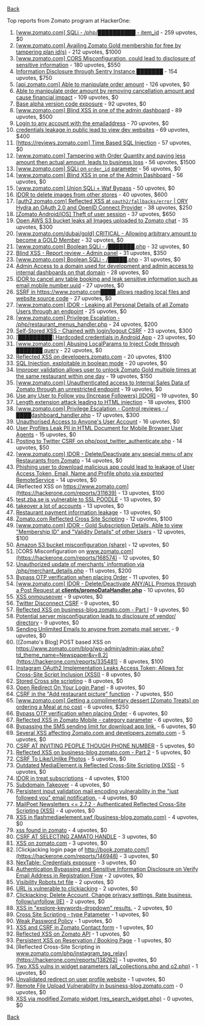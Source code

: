 [Back](../README.md)

Top reports from Zomato program at HackerOne:

1. [[www.zomato.com] SQLi - /php/██████████ - item_id](https://hackerone.com/reports/403616) - 259 upvotes, $0
2. [[www.zomato.com] Availing Zomato Gold membership for free by tampering plan id(s)](https://hackerone.com/reports/511044) - 212 upvotes, $1000
3. [[www.zomato.com] CORS Misconfiguration, could lead to disclosure of sensitive information](https://hackerone.com/reports/426165) - 180 upvotes, $550
4. [Information Disclosure through Sentry Instance ███████](https://hackerone.com/reports/697512) - 154 upvotes, $750
5. [[api.zomato.com] Able to manipulate order amount](https://hackerone.com/reports/512968) - 126 upvotes, $0
6. [Able to manipulate order amount by removing cancellation amount and cause financial impact](https://hackerone.com/reports/614523) - 109 upvotes, $0
7. [Base alpha version code exposure](https://hackerone.com/reports/167859) - 92 upvotes, $0
8. [[www.zomato.com] Blind XSS in one of the admin dashboard](https://hackerone.com/reports/461272) - 89 upvotes, $500
9. [Login to any account with the emailaddress](https://hackerone.com/reports/245408) - 70 upvotes, $0
10. [credentials leakage in public lead to view dev websites](https://hackerone.com/reports/511440) - 69 upvotes, $400
11. [[https://reviews.zomato.com] Time Based SQL Injection](https://hackerone.com/reports/300176) - 57 upvotes, $0
12. [[www.zomato.com] Tampering with Order Quantity and paying less amount then actual amount, leads to business loss](https://hackerone.com/reports/403783) - 56 upvotes, $1500
13. [[www.zomato.com] SQLi on `order_id` parameter](https://hackerone.com/reports/358669) - 56 upvotes, $0
14. [[www.zomato.com] Blind XSS in one of the Admin Dashboard](https://hackerone.com/reports/419731) - 56 upvotes, $0
15. [[www.zomato.com] Union SQLi + Waf Bypass](https://hackerone.com/reports/258582) - 50 upvotes, $0
16. [IDOR to delete images from other stores](https://hackerone.com/reports/404797) - 40 upvotes, $600
17. [[auth2.zomato.com] Reflected XSS at `oauth2/fallbacks/error` | ORY Hydra an OAuth 2.0 and OpenID Connect Provider](https://hackerone.com/reports/456333) - 38 upvotes, $250
18. [[Zomato Android/iOS] Theft of user session](https://hackerone.com/reports/328486) - 37 upvotes, $650
19. [Open AWS S3 bucket leaks all Images uploaded to Zomato chat](https://hackerone.com/reports/507097) - 35 upvotes, $300
20. [[www.zomato.com/dubai/gold] CRITICAL - Allowing arbitrary amount to become a GOLD Member](https://hackerone.com/reports/254211) - 32 upvotes, $0
21. [[www.zomato.com] Boolean SQLi - /███████.php](https://hackerone.com/reports/301257) - 32 upvotes, $0
22. [Blind XSS - Report review - Admin panel](https://hackerone.com/reports/314126) - 31 upvotes, $350
23. [[www.zomato.com] Boolean SQLi - /█████.php](https://hackerone.com/reports/297534) - 31 upvotes, $0
24. [Admin Access to a domain used for development and admin access to internal dashboards on that domain](https://hackerone.com/reports/271407) - 28 upvotes, $0
25. [IDOR to cancel any table booking and leak sensitive information such as email,mobile number,uuid](https://hackerone.com/reports/265258) - 27 upvotes, $0
26. [SSRF in https://www.zomato.com████ allows reading local files and website source code](https://hackerone.com/reports/271224) - 27 upvotes, $0
27. [[www.zomato.com] IDOR - Leaking all Personal Details of all Zomato Users through an endpoint](https://hackerone.com/reports/269937) - 25 upvotes, $0
28. [[www.zomato.com] Privilege Escalation - /php/restaurant_menus_handler.php](https://hackerone.com/reports/300454) - 24 upvotes, $200
29. [Self-Stored XSS - Chained with login/logout CSRF](https://hackerone.com/reports/632017) - 23 upvotes, $300
30. [[█████████] Hardcoded credentials in Android App](https://hackerone.com/reports/246995) - 23 upvotes, $0
31. [[www.zomato.com] Abusing LocalParams to Inject Code through ███████ query](https://hackerone.com/reports/341600) - 22 upvotes, $0
32. [Reflected XSS on developers.zomato.com](https://hackerone.com/reports/418823) - 20 upvotes, $100
33. [SQL Injection, exploitable in boolean mode](https://hackerone.com/reports/246412) - 20 upvotes, $0
34. [Improper validation allows user to unlock Zomato Gold multiple times at the same restaurant within one day](https://hackerone.com/reports/486629) - 19 upvotes, $150
35. [[www.zomato.com] Unauthenticated access to Internal Sales Data of Zomato through an unrestricted endpoint](https://hackerone.com/reports/263535) - 19 upvotes, $0
36. [Use any User to Follow you (Increase Followers) [IDOR]](https://hackerone.com/reports/245969) - 19 upvotes, $0
37. [Length extension attack leading to HTML injection](https://hackerone.com/reports/251572) - 18 upvotes, $100
38. [[www.zomato.com] Privilege Escalation - Control reviews - /████dashboard_handler.php](https://hackerone.com/reports/300099) - 17 upvotes, $300
39. [Unauthorised Access to Anyone's User Account](https://hackerone.com/reports/202921) - 16 upvotes, $0
40. [User Profiles Leak PII in HTML Document for Mobile Browser User Agents](https://hackerone.com/reports/288596) - 15 upvotes, $0
41. [Posting to Twitter CSRF on php/post_twitter_authenticate.php](https://hackerone.com/reports/249234) - 14 upvotes, $50
42. [[www.zomato.com] IDOR - Delete/Deactivate any special menu of any Restaurants from Zomato](https://hackerone.com/reports/264919) - 14 upvotes, $0
43. [Phishing user to download malicious app could lead to leakage of User Access Token, Email, Name and Profile photo via exported RemoteService](https://hackerone.com/reports/384257) - 14 upvotes, $0
44. [Reflected XSS on https://www.zomato.com](https://hackerone.com/reports/311639) - 13 upvotes, $100
45. [test.zba.se is vulnerable to SSL POODLE](https://hackerone.com/reports/201520) - 13 upvotes, $0
46. [takeover a lot of accounts](https://hackerone.com/reports/180388) - 13 upvotes, $0
47. [Restaurant payment information leakage](https://hackerone.com/reports/252043) - 13 upvotes, $0
48. [Zomato.com Reflected Cross Site Scripting](https://hackerone.com/reports/303522) - 12 upvotes, $100
49. [[www.zomato.com] IDOR - Gold Subscription Details, Able to view "Membership ID" and "Validity Details" of other Users](https://hackerone.com/reports/344145) - 12 upvotes, $100
50. [Amazon S3 bucket misconfiguration (share)](https://hackerone.com/reports/229690) - 12 upvotes, $0
51. [CORS Misconfiguration on www.zomato.com](https://hackerone.com/reports/168574) - 12 upvotes, $0
52. [Unauthorized update of merchants' information via /php/merchant_details.php](https://hackerone.com/reports/255651) - 11 upvotes, $200
53. [Bypass OTP verification when placing Order](https://hackerone.com/reports/247158) - 11 upvotes, $0
54. [[www.zomato.com] IDOR - Delete/Deactivate ANY/ALL Promos through a Post Request at **clients/promoDataHandler.php**](https://hackerone.com/reports/264754) - 10 upvotes, $0
55. [XSS onmouseover](https://hackerone.com/reports/139981) - 9 upvotes, $0
56. [Twitter Disconnect CSRF](https://hackerone.com/reports/114127) - 9 upvotes, $0
57. [Reflected XSS on business-blog.zomato.com - Part I](https://hackerone.com/reports/137905) - 9 upvotes, $0
58. [Potential server misconfiguration leads to disclosure of vendor/ directory](https://hackerone.com/reports/271391) - 9 upvotes, $0
59. [Sending Unlimited Emails to anyone from zomato mail server.](https://hackerone.com/reports/518928) - 9 upvotes, $0
60. [[Zomato's Blog] POST based XSS on https://www.zomato.com/blog/wp-admin/admin-ajax.php?td_theme_name=Newspaper&v=8.2](https://hackerone.com/reports/335481) - 8 upvotes, $100
61. [Instagram OAuth2 Implementation Leaks Access Token; Allows for Cross-Site Script Inclusion (XSSI)](https://hackerone.com/reports/138270) - 8 upvotes, $0
62. [Stored Cross site scripting](https://hackerone.com/reports/145246) - 8 upvotes, $0
63. [Open Redirect On Your Login Panel](https://hackerone.com/reports/473064) - 8 upvotes, $0
64. [CSRF in the "Add restaurant picture" function](https://hackerone.com/reports/169699) - 7 upvotes, $50
65. [[www.zomato.com] Getting a complimentary dessert [Zomato Treats] on ordering a Meal at no cost](https://hackerone.com/reports/321938) - 6 upvotes, $250
66. [Bypass OTP verification when placing Order](https://hackerone.com/reports/142221) - 6 upvotes, $0
67. [Reflected XSS in Zomato Mobile - category parameter](https://hackerone.com/reports/230119) - 6 upvotes, $0
68. [Bypassing the SMS sending limit for download app link.](https://hackerone.com/reports/517711) - 6 upvotes, $0
69. [Several XSS affecting Zomato.com and developers.zomato.com](https://hackerone.com/reports/114631) - 5 upvotes, $0
70. [CSRF AT INVITING PEOPLE THOUGH PHONE NUMBER](https://hackerone.com/reports/113865) - 5 upvotes, $0
71. [Reflected XSS on business-blog.zomato.com - Part 2](https://hackerone.com/reports/137906) - 5 upvotes, $0
72. [CSRF To Like/Unlike Photos](https://hackerone.com/reports/230837) - 5 upvotes, $0
73. [Outdated MediaElement.js Reflected Cross-Site Scripting (XSS)](https://hackerone.com/reports/155228) - 5 upvotes, $0
74. [IDOR in treat subscriptions](https://hackerone.com/reports/313050) - 4 upvotes, $100
75. [Subdomain Takeover](https://hackerone.com/reports/113869) - 4 upvotes, $0
76. [Persistent input validation mail encoding vulnerability in the "just followed you" email notification.](https://hackerone.com/reports/114879) - 4 upvotes, $0
77. [MailPoet Newsletters \<= 2.7.2 - Authenticated Reflected Cross-Site Scripting (XSS)](https://hackerone.com/reports/200355) - 4 upvotes, $0
78. [XSS in flashmediaelement.swf (business-blog.zomato.com)](https://hackerone.com/reports/200351) - 4 upvotes, $0
79. [xss found in zomato](https://hackerone.com/reports/240989) - 4 upvotes, $0
80. [CSRF AT SELECTING ZAMATO HANDLE](https://hackerone.com/reports/113857) - 3 upvotes, $0
81. [XSS on zomato.com](https://hackerone.com/reports/143294) - 3 upvotes, $0
82. [Clickjacking login page of http://book.zomato.com/](https://hackerone.com/reports/146948) - 3 upvotes, $0
83. [NexTable: Credentials exposure](https://hackerone.com/reports/120941) - 3 upvotes, $0
84. [Authentication Bypassing and Sensitive Information Disclosure on Verify Email Address in Registration Flow](https://hackerone.com/reports/124151) - 2 upvotes, $0
85. [Visibility Robots.txt file](https://hackerone.com/reports/156182) - 2 upvotes, $0
86. [URL is vulnerable to clickjacking](https://hackerone.com/reports/337219) - 2 upvotes, $0
87. [Clickjacking: Delete Account, Change privacy settings, Rate business, follow/unfollow (IE)](https://hackerone.com/reports/338569) - 2 upvotes, $0
88. [XSS in "explore-keywords-dropdown" results.](https://hackerone.com/reports/347567) - 2 upvotes, $0
89. [Cross Site Scripting - type Patameter](https://hackerone.com/reports/114151) - 1 upvotes, $0
90. [Weak Password Policy](https://hackerone.com/reports/115036) - 1 upvotes, $0
91. [XSS and CSRF in Zomato Contact form](https://hackerone.com/reports/115248) - 1 upvotes, $0
92. [Reflected XSS on Zomato API](https://hackerone.com/reports/125762) - 1 upvotes, $0
93. [Persistent XSS on Reservation / Booking Page](https://hackerone.com/reports/123005) - 1 upvotes, $0
94. [Reflected Cross-Site Scripting in www.zomato.com/php/instagram_tag_relay](https://hackerone.com/reports/138262) - 1 upvotes, $0
95. [Two XSS vulns in widget parameters (all_collections.php and o2.php)](https://hackerone.com/reports/115560) - 1 upvotes, $0
96. [Unvalidated redirect on user profile website](https://hackerone.com/reports/143265) - 1 upvotes, $0
97. [Remote File Upload Vulnerability in business-blog.zomato.com](https://hackerone.com/reports/114389) - 0 upvotes, $0
98. [XSS via modified Zomato widget (res_search_widget.php)](https://hackerone.com/reports/115402) - 0 upvotes, $0


[Back](../README.md)